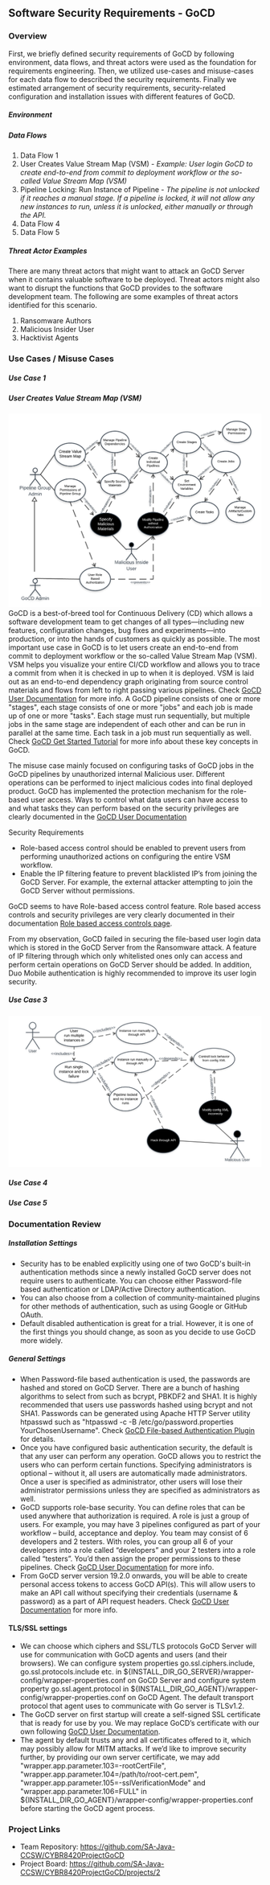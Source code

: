 ## Software Security Requirements - GoCD


### Overview
First, we briefly defined security requirements of GoCD by following environment, data flows, and threat actors were used as the foundation for requirements engineering. Then, we utilized use-cases and misuse-cases for each data flow to described the security requirements. Finally we estimated arrangement of security requirements, security-related configuration and installation issues with different features of GoCD. 

##### Environment 


##### Data Flows
1. Data Flow 1
2. User Creates Value Stream Map (VSM) - *Example: User login GoCD to create end-to-end from commit to deployment workflow or the so-called Value Stream Map (VSM)*
3. Pipeline Locking: Run Instance of Pipeline - *The pipeline is not unlocked if it reaches a manual stage. If a pipeline is locked, it will not allow any new instances to run, unless it is unlocked, either manually or through the API.*
4. Data Flow 4
5. Data Flow 5

##### Threat Actor Examples
There are many threat actors that might want to attack an GoCD Server when it contains valuable software to be deployed.  Threat actors might also want to disrupt the functions that GoCD provides to the software development team.  The following are some examples of threat actors identified for this scenario.
1. Ransomware Authors
2. Malicious Insider User
3. Hacktivist Agents

### Use Cases / Misuse Cases

##### Use Case 1

##### User Creates Value Stream Map (VSM)
![Malicous User Modifies VSM](https://github.com/SA-Java-CCSW/CYBR8420ProjectGoCD/blob/master/MisuseCases/UserCreatesVSM2.png)
GoCD is a best-of-breed tool for Continuous Delivery (CD) which allows a software development team to get changes of all types—including new features, configuration changes, bug fixes and experiments—into production, or into the hands of customers as quickly as possible. The most important use case in GoCD is to let users create an end-to-end from commit to deployment workflow or the so-called Value Stream Map (VSM). VSM helps you visualize your entire CI/CD workflow and allows you to trace a commit from when it is checked in up to when it is deployed. VSM is laid out as an end-to-end dependency graph originating from source control materials and flows from left to right passing various pipelines. Check [GoCD User Documentation](https://docs.gocd.org/current/navigation/value_stream_map.html) for more info. A GoCD pipeline consists of one or more "stages", each stage consists of one or more "jobs" and each job is made up of one or more "tasks". Each stage must run sequentially, but multiple jobs in the same stage are independent of each other and can be run in parallel at the same time. Each task in a job must run sequentially as well. Check [GoCD Get Started Tutorial](https://www.gocd.org/getting-started/part-1/#concept4) for more info about these key concepts in GoCD.

The misuse case mainly focused on configuring tasks of GoCD jobs in the GoCD pipelines by unauthorized internal Malicious user. Different operations can be performed to inject malicious codes into final deployed product. GoCD has implemented the protection mechanism for the role-based user access. Ways to control what data users can have access to and what tasks they can perform based on the security privileges are clearly documented in the [GoCD User Documentation](https://docs.gocd.org/current/configuration/dev_authorization.html)

Security Requirements
* Role-based access control should be enabled to prevent users from performing unauthorized actions on configuring the entire VSM workflow.
* Enable the IP filtering feature to prevent blacklisted IP’s from joining the GoCD Server. For example, the external attacker attempting to join the GoCD Server without permissions.

GoCD seems to have Role-based access control feature. Role based access controls and security privileges are very clearly documented in their documentation [Role based access controls page](https://docs.gocd.org/current/configuration/dev_authorization.html). 

From my observation, GoCD failed in securing the file-based user login data which is stored in the GoCD Server from the Ransomware attack. A feature of IP filtering through which only whitelisted ones only can access and perform certain operations on GoCD Server should be added. In addition, Duo Mobile authentication is highly recommended to improve its user login security.


##### Use Case 3
![Pipeline Locking: Run Instance of Pipeline](https://github.com/SA-Java-CCSW/CYBR8420ProjectGoCD/blob/master/MisuseCases/RunPipelineInstance.png)
#####  Use Case 4

##### Use Case 5

### Documentation Review
##### Installation Settings
* Security has to be enabled explicitly using one of two GoCD's built-in authentication methods since a newly installed GoCD server does not require users to authenticate. You can choose either Password-file based authentication or LDAP/Active Directory authentication.
* You can also choose from a collection of community-maintained plugins for other methods of authentication, such as using Google or GitHub OAuth.
* Default disabled authentication is great for a trial. However, it is one of the first things you should change, as soon as you decide to use GoCD more widely.
##### General Settings
* When Password-file based authentication is used, the passwords are hashed and stored on GoCD Server. There are a bunch of hashing algorithms to select from such as bcrypt, PBKDF2 and SHA1. It is highly recommended that users use passwords hashed using bcrypt and not SHA1. Passwords can be generated using Apache HTTP Server utility htpasswd such as "htpasswd -c -B /etc/go/password.properties YourChosenUsername". Check [GoCD File-based Authentication Plugin](https://github.com/gocd/gocd-filebased-authentication-plugin#readme) for details.
* Once you have configured basic authentication security, the default is that any user can perform any operation. GoCD allows you to restrict the users who can perform certain functions. Specifying administrators is optional – without it, all users are automatically made administrators. Once a user is specified as administrator, other users will lose their administrator permissions unless they are specified as administrators as well. 
* GoCD supports role-base security. You can define roles that can be used anywhere that authorization is required. A role is just a group of users. For example, you may have 3 pipelines configured as part of your workflow – build, acceptance and deploy. You team may consist of 6 developers and 2 testers. With roles, you can group all 6 of your developers into a role called “developers” and your 2 testers into a role called “testers”. You’d then assign the proper permissions to these pipelines. Check [GoCD User Documentation](https://docs.gocd.org/current/configuration/managing_users.html) for more info.
* From GoCD server version 19.2.0 onwards, you will be able to create personal access tokens to access GoCD API(s). This will allow users to make an API call without specifying their credentials (username & password) as a part of API request headers. Check [GoCD User Documentation](https://docs.gocd.org/current/configuration/access_tokens.html) for more info.

#### TLS/SSL settings
* We can choose which ciphers and SSL/TLS protocols GoCD Server will use for communication with GoCD agents and users (and their browsers). We can configure system properties go.ssl.ciphers.include,	go.ssl.protocols.include etc. in  ${INSTALL_DIR_GO_SERVER}/wrapper-config/wrapper-properties.conf on GoCD Server and configure system property go.ssl.agent.protocol in ${INSTALL_DIR_GO_AGENT}/wrapper-config/wrapper-properties.conf on GoCD Agent. The default transport protocol that agent uses to communicate with Go server is TLSv1.2. 
* The GoCD server on first startup will create a self-signed SSL certificate that is ready for use by you. We may replace GoCD’s certificate with our own following [GoCD User Documentation](https://docs.gocd.org/current/installation/ssl_tls/custom_server_certificate.html).
* The agent by default trusts any and all certificates offered to it, which may possibly allow for MITM attacks. If we’d like to improve security further, by providing our own server certificate, we may add "wrapper.app.parameter.103=-rootCertFile", "wrapper.app.parameter.104=/path/to/root-cert.pem", "wrapper.app.parameter.105=-sslVerificationMode" and "wrapper.app.parameter.106=FULL" in ${INSTALL_DIR_GO_AGENT}/wrapper-config/wrapper-properties.conf before starting the GoCD agent process.

### Project Links
* Team Repository: https://github.com/SA-Java-CCSW/CYBR8420ProjectGoCD
* Project Board: https://github.com/SA-Java-CCSW/CYBR8420ProjectGoCD/projects/2
